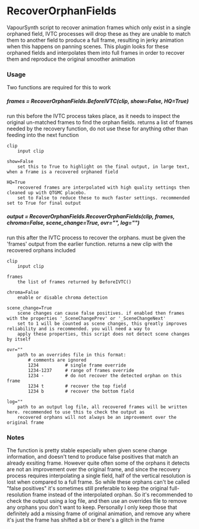 # RecoverOrphanFields

VapourSynth script to recover animation frames which only exist in a single orphaned field, IVTC processes will drop these as they are unable to match them to another field to produce a full frame, resulting in jerky animation when this happens on panning scenes. This plugin looks for these orphaned fields and interpolates them into full frames in order to recover them and reproduce the original smoother animation

### Usage
Two functions are required for this to work 

##### frames = RecoverOrphanFields.BeforeIVTC(clip, show=False, HQ=True)
run this before the IVTC process takes place, as it needs to inspect the original un-matched frames to find the orphan fields. returns a list of frames needed by the recovery function, do not use these for anything other than feeding into the next function

```
clip
    input clip
    
show=False
    set this to True to highlight on the final output, in large text, when a frame is a recovered orphaned field

HQ=True
    recovered frames are interpolated with high quality settings then cleaned up with QTGMC placebo.
    set to False to reduce these to much faster settings. recommended set to True for final output
```

##### output = RecoverOrphanFields.RecoverOrphanFields(clip, frames, chroma=False, scene_change=True, ovr="", log="")
run this after the IVTC process to recover the orphans. 
must be given the 'frames' output from the earlier function. 
returns a new clip with the recovered orphans included

```
clip
    input clip

frames
    the list of frames returned by BeforeIVTC()

chroma=False
    enable or disable chroma detection

scene_change=True
    scene changes can cause false positives. if enabled then frames with the properties '_SceneChangePrev' or '_SceneChangeNext'
    set to 1 will be counted as scene changes, this greatly improves reliability and is recommended. you will need a way to
    apply these properties, this script does not detect scene changes by itself

ovr=""
    path to an overrides file in this format:
        # comments are ignored
        1234          # single frame override
        1234-1237     # range of frames override
        1234 -        # do not recover the detected orphan on this frame
        1234 t        # recover the top field
        1234 b        # recover the bottom field

log=""
    path to an output log file, all recovered frames will be written here. recommended to use this to check the output as
    recovered orphans will not always be an improvement over the original frame
```

### Notes
The function is pretty stable especially when given scene change information, and doesn't tend to produce false positives that match an already exsiting frame. However quite often some of the orphans it detects are not an improvement over the original frame, and since the recovery process requires interpolating a single field, half of the vertical resolution is lost when compared to a full frame. So while these orphans can't be called "false positives" it's sometimes still preferable to keep the original full-resolution frame instead of the interpolated orphan. So it's recommended to check the output using a log file, and then use an overrides file to remove any orphans you don't want to keep. Personally I only keep those that definitely add a missing frame of original animation, and remove any where it's just the frame has shifted a bit or there's a glitch in the frame
